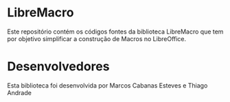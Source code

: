 # LibreMacro

Este repositório contém os códigos fontes da biblioteca LibreMacro que tem por objetivo simplificar a construção de Macros no LibreOffice.

# Desenvolvedores

Esta biblioteca foi desenvolvida por Marcos Cabanas Esteves e Thiago Andrade
